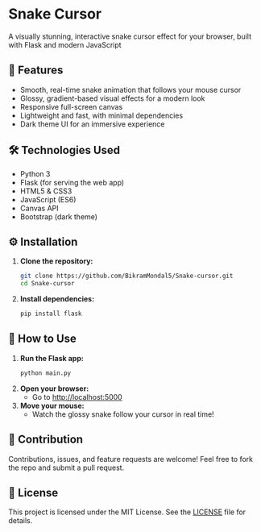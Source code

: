 # Snake Cursor

A visually stunning, interactive snake cursor effect for your browser, built with Flask and modern JavaScript

## 🌟 Features
- Smooth, real-time snake animation that follows your mouse cursor
- Glossy, gradient-based visual effects for a modern look
- Responsive full-screen canvas
- Lightweight and fast, with minimal dependencies
- Dark theme UI for an immersive experience

## 🛠️ Technologies Used
- Python 3
- Flask (for serving the web app)
- HTML5 & CSS3
- JavaScript (ES6)
- Canvas API
- Bootstrap (dark theme)

## ⚙️ Installation
1. **Clone the repository:**
   ```bash
   git clone https://github.com/BikramMondal5/Snake-cursor.git
   cd Snake-cursor
   ```
2. **Install dependencies:**
   ```bash
   pip install flask
   ```

## 🚀 How to Use
1. **Run the Flask app:**
   ```bash
   python main.py
   ```
2. **Open your browser:**
   - Go to [http://localhost:5000](http://localhost:5000)
3. **Move your mouse:**
   - Watch the glossy snake follow your cursor in real time!

## 🤝 Contribution
Contributions, issues, and feature requests are welcome! Feel free to fork the repo and submit a pull request.

## 📜 License
This project is licensed under the MIT License. See the [LICENSE](LICENSE) file for details.